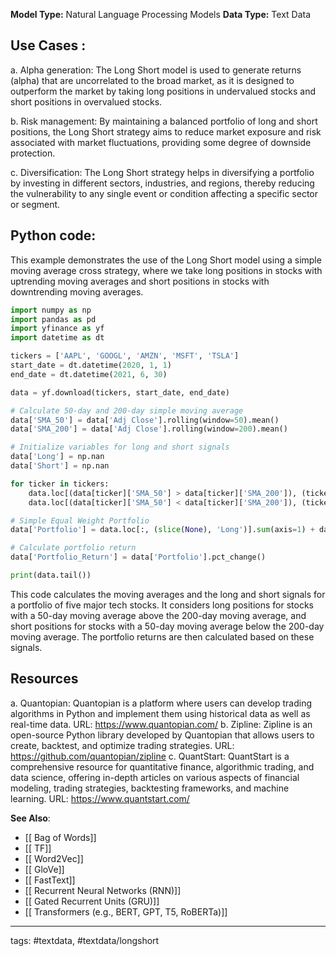 **Model Type:**  Natural Language Processing Models
**Data Type:**  Text Data

## Use Cases :

a. Alpha generation: The Long Short model is used to generate returns (alpha) that are uncorrelated to the broad market, as it is designed to outperform the market by taking long positions in undervalued stocks and short positions in overvalued stocks.

b. Risk management: By maintaining a balanced portfolio of long and short positions, the Long Short strategy aims to reduce market exposure and risk associated with market fluctuations, providing some degree of downside protection.

c. Diversification: The Long Short strategy helps in diversifying a portfolio by investing in different sectors, industries, and regions, thereby reducing the vulnerability to any single event or condition affecting a specific sector or segment.


## Python code: 

This example demonstrates the use of the Long Short model using a simple moving average cross strategy, where we take long positions in stocks with uptrending moving averages and short positions in stocks with downtrending moving averages.

```python
import numpy as np
import pandas as pd
import yfinance as yf
import datetime as dt

tickers = ['AAPL', 'GOOGL', 'AMZN', 'MSFT', 'TSLA']
start_date = dt.datetime(2020, 1, 1)
end_date = dt.datetime(2021, 6, 30)

data = yf.download(tickers, start_date, end_date)

# Calculate 50-day and 200-day simple moving average
data['SMA_50'] = data['Adj Close'].rolling(window=50).mean()
data['SMA_200'] = data['Adj Close'].rolling(window=200).mean()

# Initialize variables for long and short signals
data['Long'] = np.nan
data['Short'] = np.nan

for ticker in tickers:
    data.loc[(data[ticker]['SMA_50'] > data[ticker]['SMA_200']), (ticker, 'Long')] = 1
    data.loc[(data[ticker]['SMA_50'] < data[ticker]['SMA_200']), (ticker, 'Short')] = -1

# Simple Equal Weight Portfolio
data['Portfolio'] = data.loc[:, (slice(None), 'Long')].sum(axis=1) + data.loc[:, (slice(None), 'Short')].sum(axis=1)

# Calculate portfolio return
data['Portfolio_Return'] = data['Portfolio'].pct_change()

print(data.tail())
```

This code calculates the moving averages and the long and short signals for a portfolio of five major tech stocks. It considers long positions for stocks with a 50-day moving average above the 200-day moving average, and short positions for stocks with a 50-day moving average below the 200-day moving average. The portfolio returns are then calculated based on these signals.


## Resources

a. Quantopian: Quantopian is a platform where users can develop trading algorithms in Python and implement them using historical data as well as real-time data.
URL: https://www.quantopian.com/
b. Zipline: Zipline is an open-source Python library developed by Quantopian that allows users to create, backtest, and optimize trading strategies.
URL: https://github.com/quantopian/zipline
c. QuantStart: QuantStart is a comprehensive resource for quantitative finance, algorithmic trading, and data science, offering in-depth articles on various aspects of financial modeling, trading strategies, backtesting frameworks, and machine learning.
URL: https://www.quantstart.com/

**See Also**:

- [[ Bag of Words]]
- [[ TF]]
- [[ Word2Vec]]
- [[ GloVe]]
- [[ FastText]]
- [[ Recurrent Neural Networks (RNN)]]
- [[ Gated Recurrent Units (GRU)]]
- [[ Transformers (e.g., BERT, GPT, T5, RoBERTa)]]

---
tags: #textdata, #textdata/longshort
